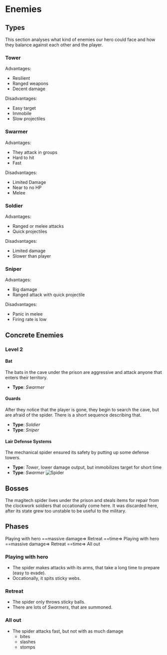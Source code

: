 # Enemies
## Types
This section analyses what kind of enemies our hero could face and how they
balance against each other and the player.

### Tower
Advantages:

* Resilient
* Ranged weapons
* Decent damage

Disadvantages:

* Easy target
* Immobile
* Slow projectiles

### Swarmer
Advantages:

* They attack in groups
* Hard to hit
* Fast

Disadvantages:

* Limited Damage
* Near to no HP
* Melee

### Soldier

Advantages:

* Ranged or melee attacks
* Quick projectiles

Disadvantages:

* Limited damage
* Slower than player

### Sniper

Advantages:

* Big damage
* Ranged attack with quick projectile

Disadvantages:

* Panic in melee
* Firing rate is low

## Concrete Enemies

### Level 2

#### Bat
The bats in the cave under the prison are aggressive and attack anyone that
enters their territory. 

* **Type**: *Swarmer*

#### Guards
After they notice that the player is gone, they begin to search the cave, but
are afraid of the spider. There is a short sequence describing that.

* **Type**: *Soldier*
* **Type**: *Sniper*

#### Lair Defense Systems
The mechanical spider ensured its safety by putting up some defense towers.

* **Type**: *Tower*, lower damage output, but immobilizes target for short time
* **Type**: *Swarmer* ![Spider](https://raw.github.com/zombiecalypse/Game-Design-Project/master/artwork/spider.png)


## Bosses
The magitech spider lives under the prison and steals items for repair from the
clockwork soldiers that occationally come here. It was discarded here, after
its state grew too unstable to be useful to the military.

## Phases
Playing with hero ==massive damage=> Retreat ==time=> Playing with hero
==massive damage=> Retreat ==time=> All out
### Playing with hero

* The spider makes attacks with its arms, that take a long time to prepare (easy
  to evade).
* Occationally, it spits sticky webs.

### Retreat

* The spider only throws sticky balls.
* There are lots of *Swarmers*, that are summoned.

### All out

* The spider attacks fast, but not with as much damage
  - bites
  - slashes
  - stomps
